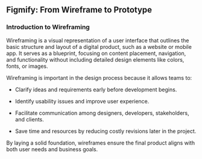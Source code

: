 ## Figmify: From Wireframe to Prototype

### Introduction to Wireframing

Wireframing is a visual representation of a user interface that outlines the basic structure and layout of a digital product, such as a website or mobile app. It serves as a blueprint, focusing on content placement, navigation, and functionality without including detailed design elements like colors, fonts, or images.

Wireframing is important in the design process because it allows teams to:

- Clarify ideas and requirements early before development begins.

- Identify usability issues and improve user experience.

- Facilitate communication among designers, developers, stakeholders, and clients.

- Save time and resources by reducing costly revisions later in the project.

By laying a solid foundation, wireframes ensure the final product aligns with both user needs and business goals.
